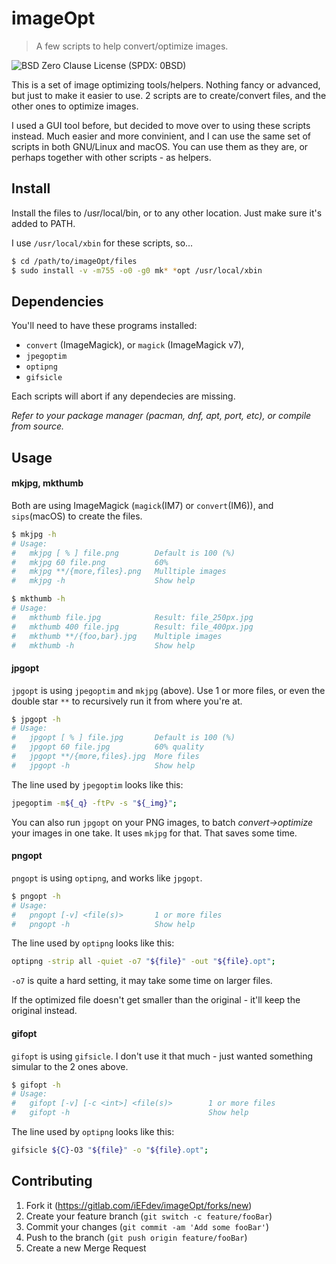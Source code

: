 # imageOpt

> A few scripts to help convert/optimize images.

![][license]

This is a set of image optimizing tools/helpers. Nothing fancy or advanced, but just to make it easier to use. 2 scripts are to create/convert files, and the other ones to optimize images.

I used a GUI tool before, but decided to move over to using these scripts instead. Much easier and more convinient, and I can use the same set of scripts in both GNU/Linux and macOS. You can use them as they are, or perhaps together with other scripts - as helpers.


## Install

Install the files to /usr/local/bin, or to any other location. Just make sure it's added to PATH.

I use `/usr/local/xbin` for these scripts, so...

```bash
$ cd /path/to/imageOpt/files
$ sudo install -v -m755 -o0 -g0 mk* *opt /usr/local/xbin
```

## Dependencies

You'll need to have these programs installed:

- `convert` (ImageMagick), or `magick` (ImageMagick v7),
- `jpegoptim`
- `optipng`
- `gifsicle`

Each scripts will abort if any dependecies are missing.

_Refer to your package manager (pacman, dnf, apt, port, etc), or compile from source._


## Usage

#### mkjpg, mkthumb

Both are using ImageMagick (`magick`(IM7) or `convert`(IM6)), and `sips`(macOS) to create the files.

```bash
$ mkjpg -h
# Usage:
#   mkjpg [ % ] file.png        Default is 100 (%)
#   mkjpg 60 file.png           60%
#   mkjpg **/{more,files}.png   Mulltiple images
#   mkjpg -h                    Show help

$ mkthumb -h
# Usage:
#   mkthumb file.jpg            Result: file_250px.jpg
#   mkthumb 400 file.jpg        Result: file_400px.jpg
#   mkthumb **/{foo,bar}.jpg    Multiple images
#   mkthumb -h                  Show help
```


#### jpgopt

`jpgopt` is using `jpegoptim` and `mkjpg` (above). Use 1 or more files, or even the double star `**` to recursively run it from where you're at.

```bash
$ jpgopt -h
# Usage:
#   jpgopt [ % ] file.jpg       Default is 100 (%)
#	jpgopt 60 file.jpg          60% quality
#	jpgopt **/{more,files}.jpg  More files
#	jpgopt -h                   Show help
```

The line used by `jpegoptim` looks like this:

```bash
jpegoptim -m${_q} -ftPv -s "${_img}";
```

You can also run `jpgopt` on your PNG images, to batch _convert->optimize_ your images in one take. It uses `mkjpg` for that. That saves some time.


#### pngopt

`pngopt` is using `optipng`, and works like `jpgopt`.

```bash
$ pngopt -h
# Usage:
#	pngopt [-v] <file(s)>       1 or more files
#	pngopt -h                   Show help
```

The line used by `optipng` looks like this:

```bash
optipng -strip all -quiet -o7 "${file}" -out "${file}.opt";
```

`-o7` is quite a hard setting, it may take some time on larger files.

If the optimized file doesn't get smaller than the original - it'll keep the original instead.


#### gifopt

`gifopt` is using `gifsicle`. I don't use it that much - just wanted something simular to the 2 ones above.

```bash
$ gifopt -h
# Usage:
#   gifopt [-v] [-c <int>] <file(s)>        1 or more files
#   gifopt -h                               Show help
```

The line used by `optipng` looks like this:

```bash
gifsicle ${C}-O3 "${file}" -o "${file}.opt";
```


## Contributing

1. Fork it (<https://gitlab.com/iEFdev/imageOpt/forks/new>)
2. Create your feature branch (`git switch -c feature/fooBar`)
3. Commit your changes (`git commit -am 'Add some fooBar'`)
4. Push to the branch (`git push origin feature/fooBar`)
5. Create a new Merge Request


<!-- Markdown link & img dfn's -->
[license]: https://img.shields.io/badge/License-0BSD-789.svg?style=plastic "BSD Zero Clause License (SPDX: 0BSD)"
[wiki]: https://gitlab.com/iEFdev/imageOpt/wikis/
